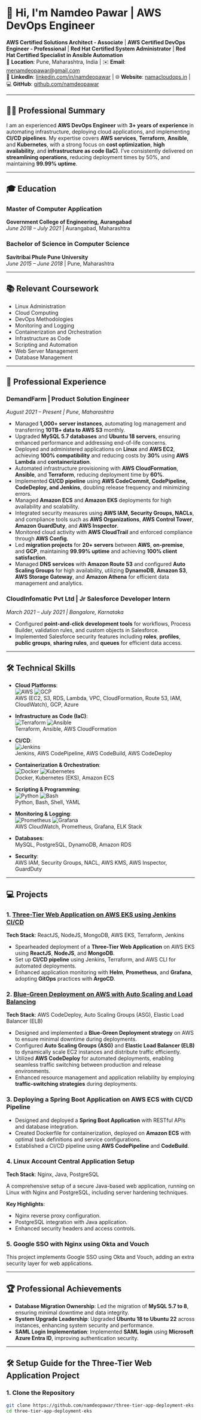 # 👋 Hi, I'm **Namdeo Pawar** | AWS DevOps Engineer

**AWS Certified Solutions Architect - Associate** | **AWS Certified DevOps Engineer - Professional** | **Red Hat Certified System Administrator** | **Red Hat Certified Specialist in Ansible Automation**  
📍 **Location**: Pune, Maharashtra, India | ✉️ **Email**: [menamdeopawar@gmail.com](mailto:menamdeopawar@gmail.com)  
🔗 **LinkedIn**: [linkedin.com/in/namdeopawar](https://linkedin.com/in/namdeopawar) | 🌐 **Website**: [namacloudops.in](http://namacloudops.in) | 💻 **GitHub**: [github.com/namdeopawar](https://github.com/namdeopawar)

---

## 👨‍💻 Professional Summary

I am an experienced **AWS DevOps Engineer** with **3+ years of experience** in automating infrastructure, deploying cloud applications, and implementing **CI/CD pipelines**. My expertise covers **AWS services**, **Terraform**, **Ansible**, and **Kubernetes**, with a strong focus on **cost optimization**, **high availability**, and **infrastructure as code (IaC)**. I’ve consistently delivered on **streamlining operations**, reducing deployment times by 50%, and maintaining **99.99% uptime**.

---

## 🎓 Education

### Master of Computer Application  
**Government College of Engineering, Aurangabad**  
*June 2018 – July 2021* | Aurangabad, Maharashtra

### Bachelor of Science in Computer Science  
**Savitribai Phule Pune University**  
*June 2015 – June 2018* | Pune, Maharashtra

---

## 📚 Relevant Coursework

- Linux Administration
- Cloud Computing
- DevOps Methodologies
- Monitoring and Logging
- Containerization and Orchestration
- Infrastructure as Code
- Scripting and Automation
- Web Server Management
- Database Management

---

## 💼 Professional Experience

### DemandFarm | Product Solution Engineer  
*August 2021 – Present | Pune, Maharashtra*

- Managed **1,000+ server instances**, automating log management and transferring **10TB+ data to AWS S3** monthly.
- Upgraded **MySQL 5.7 databases** and **Ubuntu 18 servers**, ensuring enhanced performance and addressing end-of-life concerns.
- Deployed and administered applications on **Linux** and **AWS EC2**, achieving **100% compatibility** and reducing costs by **30%** using **AWS Lambda** and **containerization**.
- Automated infrastructure provisioning with **AWS CloudFormation**, **Ansible**, and **Terraform**, reducing deployment time by **60%**.
- Implemented **CI/CD pipeline** using **AWS CodeCommit, CodePipeline, CodeDeploy, and Jenkins**, doubling release frequency and minimizing errors.
- Managed **Amazon ECS** and **Amazon EKS** deployments for high availability and scalability.
- Integrated security measures using **AWS IAM, Security Groups, NACLs**, and compliance tools such as **AWS Organizations**, **AWS Control Tower**, **Amazon GuardDuty**, and **AWS Inspector**.
- Monitored cloud activity with **AWS CloudTrail** and enforced compliance through **AWS Config**.
- Led **migration projects** for **20+ servers** between **AWS**, **on-premise**, and **GCP**, maintaining **99.99% uptime** and achieving **100% client satisfaction**.
- Managed **DNS services** with **Amazon Route 53** and configured **Auto Scaling Groups** for high availability, utilizing **DynamoDB**, **Amazon S3**, **AWS Storage Gateway**, and **Amazon Athena** for efficient data management and analytics.

### CloudInfomatic Pvt Ltd | Jr Salesforce Developer Intern  
*March 2021 – July 2021 | Bangalore, Karnataka*

- Configured **point-and-click development tools** for workflows, Process Builder, validation rules, and custom objects in Salesforce.
- Implemented Salesforce security features including **roles**, **profiles**, **public groups**, **sharing rules**, and **queues** for efficient data access.

---

## 🛠 Technical Skills

- **Cloud Platforms**:  
  ![AWS](https://img.shields.io/badge/AWS-232F3E?style=for-the-badge&logo=amazon-aws) ![GCP](https://img.shields.io/badge/GCP-4285F4?style=for-the-badge&logo=google-cloud)  
  AWS (EC2, S3, RDS, Lambda, VPC, CloudFormation, Route 53, IAM, CloudWatch), GCP, Azure
  
- **Infrastructure as Code (IaC)**:  
  ![Terraform](https://img.shields.io/badge/Terraform-623CE4?style=for-the-badge&logo=terraform) ![Ansible](https://img.shields.io/badge/Ansible-EE0000?style=for-the-badge&logo=ansible)  
  Terraform, Ansible, AWS CloudFormation

- **CI/CD**:  
  ![Jenkins](https://img.shields.io/badge/Jenkins-D24939?style=for-the-badge&logo=jenkins)  
  Jenkins, AWS CodePipeline, AWS CodeBuild, AWS CodeDeploy

- **Containerization & Orchestration**:  
  ![Docker](https://img.shields.io/badge/Docker-2496ED?style=for-the-badge&logo=docker) ![Kubernetes](https://img.shields.io/badge/Kubernetes-326CE5?style=for-the-badge&logo=kubernetes)  
  Docker, Kubernetes (EKS), Amazon ECS

- **Scripting & Programming**:  
  ![Python](https://img.shields.io/badge/Python-3776AB?style=for-the-badge&logo=python) ![Bash](https://img.shields.io/badge/Shell_Scripting-4EAA25?style=for-the-badge&logo=gnu-bash)  
  Python, Bash, Shell, YAML

- **Monitoring & Logging**:  
  ![Prometheus](https://img.shields.io/badge/Prometheus-E6522C?style=for-the-badge&logo=prometheus) ![Grafana](https://img.shields.io/badge/Grafana-F46800?style=for-the-badge&logo=grafana)  
  AWS CloudWatch, Prometheus, Grafana, ELK Stack

- **Databases**:  
  MySQL, PostgreSQL, DynamoDB, Amazon RDS

- **Security**:  
  AWS IAM, Security Groups, NACL, AWS KMS, AWS Inspector, GuardDuty

---

## 💻 Projects

### 1. **[Three-Tier Web Application on AWS EKS using Jenkins CI/CD](https://github.com/namdeopawar/three-tier-app-deployment-eks)**  
**Tech Stack**: ReactJS, NodeJS, MongoDB, AWS EKS, Terraform, Jenkins  

- Spearheaded deployment of a **Three-Tier Web Application** on AWS EKS using **ReactJS**, **NodeJS**, and **MongoDB**.
- Set up **CI/CD pipeline** using Jenkins, Terraform, and AWS CLI for automated deployments.
- Enhanced application monitoring with **Helm**, **Prometheus**, and **Grafana**, adopting **GitOps** practices with **ArgoCD**.

### 2. **[Blue-Green Deployment on AWS with Auto Scaling and Load Balancing](https://github.com/namdeopawar/AWS_CD_BG_Stratergy.git)**  
**Tech Stack**: AWS CodeDeploy, Auto Scaling Groups (ASG), Elastic Load Balancer (ELB)  

- Designed and implemented a **Blue-Green Deployment strategy** on AWS to ensure minimal downtime during deployments.
- Configured **Auto Scaling Groups (ASG)** and **Elastic Load Balancer (ELB)** to dynamically scale EC2 instances and distribute traffic efficiently.
- Utilized **AWS CodeDeploy** for automated deployments, enabling seamless traffic switching between production and release environments.
- Enhanced resource management and application reliability by employing **traffic-switching strategies** during deployments.

### 3. **Deploying a Spring Boot Application on AWS ECS with CI/CD Pipeline**  
- Designed and deployed a **Spring Boot Application** with RESTful APIs and database integration.
- Created Dockerfile for containerization, deployed on **Amazon ECS** with optimal task definitions and service configurations.
- Established a CI/CD pipeline using **AWS CodePipeline** and **CodeBuild**.

### 4. **Linux Account Central Application Setup**  
**Tech Stack**: Nginx, Java, PostgreSQL  

A comprehensive setup of a secure Java-based web application, running on Linux with Nginx and PostgreSQL, including server hardening techniques.

**Key Highlights**:
- Nginx reverse proxy configuration.
- PostgreSQL integration with Java application.
- Enhanced security headers and access controls.

### 5. **Google SSO with Nginx using Okta and Vouch**  
This project implements Google SSO using Okta and Vouch, adding an extra security layer for web applications.


---

## 🏆 Professional Achievements

- **Database Migration Ownership**: Led the migration of **MySQL 5.7 to 8**, ensuring minimal downtime and data integrity.
- **System Upgrade Leadership**: Upgraded **Ubuntu 18 to Ubuntu 22** across instances, enhancing system security and performance.
- **SAML Login Implementation**: Implemented **SAML login** using **Microsoft Azure Entra ID**, improving authentication security.

---

## 🛠 Setup Guide for the Three-Tier Web Application Project

### 1. Clone the Repository
```bash
git clone https://github.com/namdeopawar/three-tier-app-deployment-eks.git
cd three-tier-app-deployment-eks
